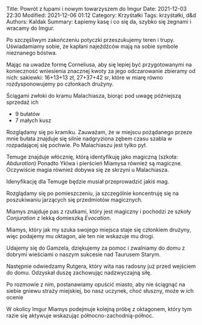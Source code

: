 Title: Powrót z łupami i nowym towarzyszem do Imgur
Date: 2021-12-03 22:30
Modified: 2021-12-06 01:12
Category: Krzyśtałki
Tags: krzyśtałki, d&d
Authors: Kaldak
Summary: Łapiemy kasę i co się da, szybko się żegnami i wracamy do Imgur.

Po szczęśliwym zakończeniu potyczki przeszukujemy teren i trupy. Uświadamiamy sobie, że kapłani najeźdźców mają na sobie symbole nieznanego bóstwa.

Mając na uwadze formę Corneliusa, aby się lepiej być przygotowanymi na konieczność wniesienia znacznej kwoty za jego odczarowanie zbieramy od nich: sakiewki: 16+13+13 zł, 27+37+42 sr, które w miarę równo rozdysponowujemy po członkach drużyny. 

Ściągami zwłoki do kramu Malachiasza, biorąc pod uwagę późniejszą sprzedaż ich 

- 9 bułatów
- 7 małych kusz

Rozglądamy się po kramiku. Zauważam, że w miejscu pożądanego przeze mnie bułata znajduje się silnie nadgryziona zębem czasu szabla w rozpadającej się pochwie. 
Po Malachiaszu jest tylko pył.

Temuge znajduje włócznię, którą identyfikuję jako magiczną (szkoła: *Abduration*)
Ponadto Yklwa i pierścień Miamysa również są magiczne.
Oczywiście magia również dobywa się ze skrzyni u Malachiasza.

Idenyfikację dla Temuge będzie musiał przeprowadzić jakiś mag.

Rozglądamy się po pomieszczeniu, ja szczególnie koncentruję się na poszukiwaniu jarzących się przedmiotów magicznych. 

Miamys znajduje pas z rzutkami, który jest magiczny i pochodzi ze szkoły *Conjuration* z lekką domieszką *Evocation*.

Miamys, który jak my szuka swojego miejsca staje się członkiem drużyny, więc podajemy mu oktagon, ale ten nie wskazuje mu drogi. 

Udajemy się do Gamzela, dziękujemy za pomoc i zwalniamy do domu z dobrymi wieściami o naszym sukcesie nad Taurusem Starym.

Następnie odwiedzamy Rutgera, który wita nas radosny już przed wejściem do domu. Odzyskał duszę zachowując nadzwyczajną siłę. 

Po rozmowie z nim, postanawiamy opuścić miasto, aby nie ściągnąć na siebie gniewu straży miejskiej, bo nasz uczynek, choć słuszny, może w ich ocenie 

W okolicy Imgur Miamys podejmuje kolejną próbę z oktagonem, który tym razie się aktywuje wskazując północno-zachodnią-północ.